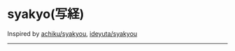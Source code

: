 # syakyo(写経)
Inspired by [achiku/syakyou](https://github.com/achiku/syakyou), [ideyuta/syakyou](https://github.com/ideyuta/syakyou)

---
